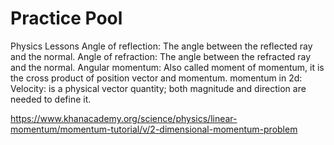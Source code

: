 Practice Pool
=====================

Physics Lessons
Angle of reflection:	The angle between the reflected ray and the normal.
Angle of refraction:    The angle between the refracted ray and the normal.
Angular momentum:	Also called moment of momentum, it is the cross product of position vector and momentum.
momentum in 2d:
Velocity: is a physical vector quantity; both magnitude and direction are needed to define it.

https://www.khanacademy.org/science/physics/linear-momentum/momentum-tutorial/v/2-dimensional-momentum-problem